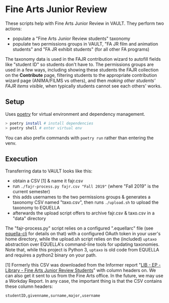 # Fine Arts Junior Review

These scripts help with Fine Arts Junior Review in VAULT. They perform two actions:

- populate a "Fine Arts Junior Review students" taxonomy
- populate two permissions groups in VAULT, "FA JR film and animation students" and "FA JR exhibit students" (for all other FA programs)

The taxonomy data is used in the FAJR contribution wizard to autofill fields like "student ID" so students don't have to. The permissions groups are used in a few ways, including showing these students the FAJR collection on the **Contribute** page, filtering students to the appropriate contribution wizard page (ANIMA/FILMS vs others), and then _making other students' FAJR items visible_, when typically students cannot see each others' works.

## Setup

Uses [poetry](https://python-poetry.org) for virtual environment and dependency management.

```sh
> poetry install # install dependencies
> poetry shell # enter virtual env
```

You can also prefix commands with `poetry run` rather than entering the venv.

## Execution

Transferring data to VAULT looks like this:

- obtain a CSV [1] & name it fajr.csv
- run `./fajr-process.py fajr.csv "Fall 2019"` (where "Fall 2019" is the current semester)
- this adds usernames to the two permissions groups & generates a taxonomy CSV named "taxo.csv", then runs `./upload.sh` to upload the taxonomy to EQUELLA
- afterwards the upload script offers to archive fajr.csv & taxo.csv in a "data" directory

The "fajr-process.py" script relies on a configured ".equellarc" file (see [equella-cli](https://github.com/cca/equella_cli) for details on that) with a configured OAuth token in your user's home directory, while the upload.sh script relies on the (included) `uptaxo` abstraction over EQUELLA's command-line tools for updating taxonomies. Note that, while this project is Python 3, `uptaxo` is old code from EQUELLA and requires a python2 binary on your path.

[1] Formerly this CSV was downloaded from the Informer report "[LIB - EP - Library - Fine Arts Junior Review Students](https://vm-informer-01.cca.edu/informer/?locale=en_US#action=ReportRun&reportId=79626253&launch=false)" with column headers on. We can also get it sent to us from the Fine Arts office. In the future, we may use a Workday Report. In any case, the important thing is that the CSV contains these column headers:

`studentID,givenname,surname,major,username`
